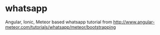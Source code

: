 # whatsapp

Angular, Ionic, Meteor based whatsapp tutorial from http://www.angular-meteor.com/tutorials/whatsapp/meteor/bootstrapping

